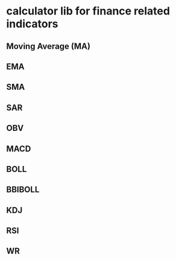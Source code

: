 # calculator lib for finance related indicators
## Moving Average (MA)
## EMA
## SMA
## SAR
## OBV
## MACD
## BOLL
## BBIBOLL
## KDJ
## RSI
## WR
